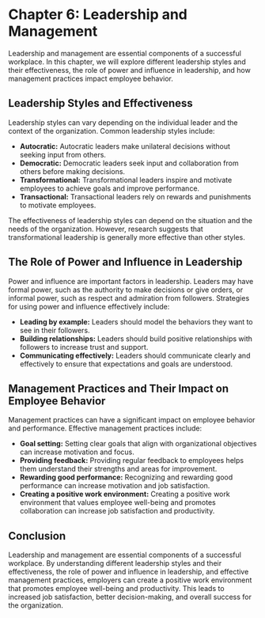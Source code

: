 Chapter 6: Leadership and Management
====================================

Leadership and management are essential components of a successful workplace. In this chapter, we will explore different leadership styles and their effectiveness, the role of power and influence in leadership, and how management practices impact employee behavior.

Leadership Styles and Effectiveness
-----------------------------------

Leadership styles can vary depending on the individual leader and the context of the organization. Common leadership styles include:

* **Autocratic:** Autocratic leaders make unilateral decisions without seeking input from others.
* **Democratic:** Democratic leaders seek input and collaboration from others before making decisions.
* **Transformational:** Transformational leaders inspire and motivate employees to achieve goals and improve performance.
* **Transactional:** Transactional leaders rely on rewards and punishments to motivate employees.

The effectiveness of leadership styles can depend on the situation and the needs of the organization. However, research suggests that transformational leadership is generally more effective than other styles.

The Role of Power and Influence in Leadership
---------------------------------------------

Power and influence are important factors in leadership. Leaders may have formal power, such as the authority to make decisions or give orders, or informal power, such as respect and admiration from followers. Strategies for using power and influence effectively include:

* **Leading by example:** Leaders should model the behaviors they want to see in their followers.
* **Building relationships:** Leaders should build positive relationships with followers to increase trust and support.
* **Communicating effectively:** Leaders should communicate clearly and effectively to ensure that expectations and goals are understood.

Management Practices and Their Impact on Employee Behavior
----------------------------------------------------------

Management practices can have a significant impact on employee behavior and performance. Effective management practices include:

* **Goal setting:** Setting clear goals that align with organizational objectives can increase motivation and focus.
* **Providing feedback:** Providing regular feedback to employees helps them understand their strengths and areas for improvement.
* **Rewarding good performance:** Recognizing and rewarding good performance can increase motivation and job satisfaction.
* **Creating a positive work environment:** Creating a positive work environment that values employee well-being and promotes collaboration can increase job satisfaction and productivity.

Conclusion
----------

Leadership and management are essential components of a successful workplace. By understanding different leadership styles and their effectiveness, the role of power and influence in leadership, and effective management practices, employers can create a positive work environment that promotes employee well-being and productivity. This leads to increased job satisfaction, better decision-making, and overall success for the organization.
